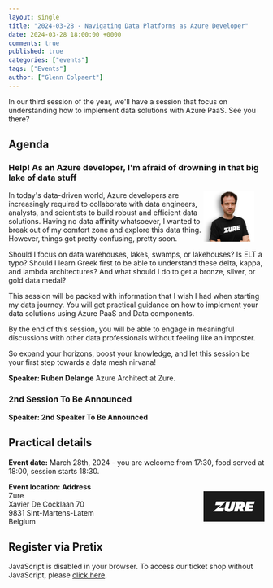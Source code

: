 ```yaml
---
layout: single
title: "2024-03-28 - Navigating Data Platforms as Azure Developer"
date: 2024-03-28 18:00:00 +0000
comments: true
published: true
categories: ["events"]
tags: ["Events"]
author: ["Glenn Colpaert"]
---
```


In our third session of the year, we'll have a session that focus on understanding how to implement data solutions with Azure PaaS. See you there?

## Agenda

### Help! As an Azure developer, I'm afraid of drowning in that big lake of data stuff

<img src="/assets/media/speakers/ruben-delange-zure.png" alt="Ruben Delange" align="right" height="100" width="100" style="margin-right: 20px;">
In today's data-driven world, Azure developers are increasingly required to collaborate with data engineers, analysts, and scientists to build robust and efficient data solutions. Having no data affinity whatsoever, I wanted to break out of my comfort zone and explore this data thing. However, things got pretty confusing, pretty soon.

Should I focus on data warehouses, lakes, swamps, or lakehouses? Is ELT a typo? Should I learn Greek first to be able to understand these delta, kappa, and lambda architectures? And what should I do to get a bronze, silver, or gold data medal?

This session will be packed with information that I wish I had when starting my data journey. You will get practical guidance on how to implement your data solutions using Azure PaaS and Data components.

By the end of this session, you will be able to engage in meaningful discussions with other data professionals without feeling like an imposter.

So expand your horizons, boost your knowledge, and let this session be your first step towards a data mesh nirvana!


**Speaker: Ruben Delange** Azure Architect at Zure.

### 2nd Session To Be Announced

**Speaker: 2nd Speaker To Be Announced**

## Practical details

**Event date:** March 28th, 2024 - you are welcome from 17:30, food served at 18:00, session starts 18:30.

**Event location: Address**<br />
<img width="120" height="60" align="right" alt="Zure" src="/assets/media/sponsors/logo-zure.png">Zure<br/>
Xavier De Cocklaan 70<br/>
9831 Sint-Martens-Latem<br/>
Belgium

## Register via Pretix

<link rel="stylesheet" type="text/css" href="https://pretix.eu/azug/20240328/widget/v1.css">
<script type="text/javascript" src="https://pretix.eu/widget/v1.en.js" async></script>
<pretix-widget event="https://pretix.eu/azug/20240328/"></pretix-widget>
<noscript>
   <div class="pretix-widget">
        <div class="pretix-widget-info-message">
            JavaScript is disabled in your browser. To access our ticket shop without JavaScript, please <a target="_blank" rel="noopener" href="https://pretix.eu/azug/20240328/">click here</a>.
        </div>
    </div>
</noscript>
